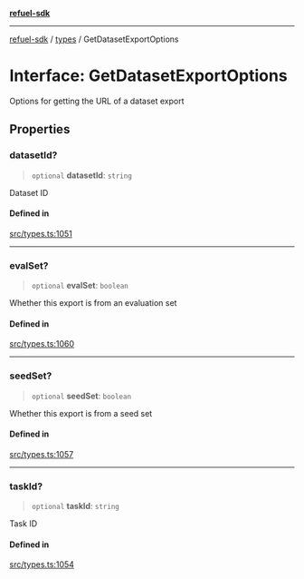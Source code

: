[**refuel-sdk**](../../README.md)

***

[refuel-sdk](../../modules.md) / [types](../README.md) / GetDatasetExportOptions

# Interface: GetDatasetExportOptions

Options for getting the URL of a dataset export

## Properties

### datasetId?

> `optional` **datasetId**: `string`

Dataset ID

#### Defined in

[src/types.ts:1051](https://github.com/refuel-ai/refuel-sdk/blob/d0bf0a37e69cf6e99e0c214ac03b050c5c5d48a2/src/types.ts#L1051)

***

### evalSet?

> `optional` **evalSet**: `boolean`

Whether this export is from an evaluation set

#### Defined in

[src/types.ts:1060](https://github.com/refuel-ai/refuel-sdk/blob/d0bf0a37e69cf6e99e0c214ac03b050c5c5d48a2/src/types.ts#L1060)

***

### seedSet?

> `optional` **seedSet**: `boolean`

Whether this export is from a seed set

#### Defined in

[src/types.ts:1057](https://github.com/refuel-ai/refuel-sdk/blob/d0bf0a37e69cf6e99e0c214ac03b050c5c5d48a2/src/types.ts#L1057)

***

### taskId?

> `optional` **taskId**: `string`

Task ID

#### Defined in

[src/types.ts:1054](https://github.com/refuel-ai/refuel-sdk/blob/d0bf0a37e69cf6e99e0c214ac03b050c5c5d48a2/src/types.ts#L1054)
